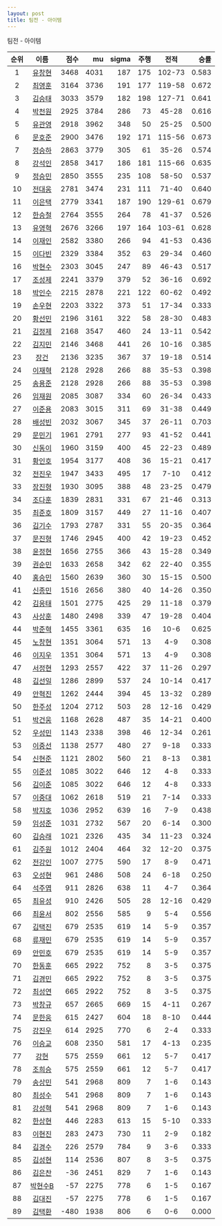 ```yaml
---
layout: post
title: 팀전 - 아이템
---
```


팀전 - 아이템

| 순위 | 이름 | 점수 | mu | sigma | 주행 | 전적 | 승률 |
|:---:|:---:|---:|---:|---:|---:|:---:|---:|
| 1 | [유창현](../yuchanghyeon) | 3468 | 4031 | 187 | 175 | 102-73 | 0.583 |
| 2 | [최영훈](../choiyeonghun) | 3164 | 3736 | 191 | 177 | 119-58 | 0.672 |
| 3 | [김승태](../gimseungtae) | 3033 | 3579 | 182 | 198 | 127-71 | 0.641 |
| 4 | [박천원](../bakcheonwon) | 2925 | 3784 | 286 | 73 | 45-28 | 0.616 |
| 5 | [유관영](../yugwanyeong) | 2918 | 3962 | 348 | 50 | 25-25 | 0.500 |
| 6 | [문호준](../munhojun) | 2900 | 3476 | 192 | 171 | 115-56 | 0.673 |
| 7 | [정승하](../jeongseungha) | 2863 | 3779 | 305 | 61 | 35-26 | 0.574 |
| 8 | [강석인](../gangseokin) | 2858 | 3417 | 186 | 181 | 115-66 | 0.635 |
| 9 | [정승민](../jeongseungmin) | 2850 | 3555 | 235 | 108 | 58-50 | 0.537 |
| 10 | [전대웅](../jeondaewoong) | 2781 | 3474 | 231 | 111 | 71-40 | 0.640 |
| 11 | [이은택](../ieuntaek) | 2779 | 3341 | 187 | 190 | 129-61 | 0.679 |
| 12 | [한승철](../hanseungcheol) | 2764 | 3555 | 264 | 78 | 41-37 | 0.526 |
| 13 | [유영혁](../yuyeonghyeok) | 2676 | 3266 | 197 | 164 | 103-61 | 0.628 |
| 14 | [이재인](../ijaein) | 2582 | 3380 | 266 | 94 | 41-53 | 0.436 |
| 15 | [이다빈](../idabin) | 2329 | 3384 | 352 | 63 | 29-34 | 0.460 |
| 16 | [박현수](../bakhyeonsu) | 2303 | 3045 | 247 | 89 | 46-43 | 0.517 |
| 17 | [조성제](../joseongje) | 2241 | 3379 | 379 | 52 | 36-16 | 0.692 |
| 18 | [박인수](../bakinsu) | 2215 | 2878 | 221 | 122 | 60-62 | 0.492 |
| 19 | [손우현](../sonuhyeon) | 2203 | 3322 | 373 | 51 | 17-34 | 0.333 |
| 20 | [황선민](../hwangseongmin) | 2196 | 3161 | 322 | 58 | 28-30 | 0.483 |
| 21 | [김정제](../gimjeongje) | 2168 | 3547 | 460 | 24 | 13-11 | 0.542 |
| 22 | [김지민](../gimjimin) | 2146 | 3468 | 441 | 26 | 10-16 | 0.385 |
| 23 | [장건](../janggeon) | 2136 | 3235 | 367 | 37 | 19-18 | 0.514 |
| 24 | [이재혁](../ijaehyeok) | 2128 | 2928 | 266 | 88 | 35-53 | 0.398 |
| 25 | [송용준](../songyongjun) | 2128 | 2928 | 266 | 88 | 35-53 | 0.398 |
| 26 | [임재원](../imjaewon) | 2085 | 3087 | 334 | 60 | 26-34 | 0.433 |
| 27 | [이준용](../ijunyong) | 2083 | 3015 | 311 | 69 | 31-38 | 0.449 |
| 28 | [배성빈](../baeseongbin) | 2032 | 3067 | 345 | 37 | 26-11 | 0.703 |
| 29 | [문민기](../munmingi) | 1961 | 2791 | 277 | 93 | 41-52 | 0.441 |
| 30 | [신동이](../shindongi) | 1960 | 3159 | 400 | 45 | 22-23 | 0.489 |
| 31 | [황인호](../hwanginho) | 1954 | 3177 | 408 | 36 | 15-21 | 0.417 |
| 32 | [전진우](../jeonjinwoo) | 1947 | 3433 | 495 | 17 | 7-10 | 0.412 |
| 33 | [장진형](../jangjinhyeong) | 1930 | 3095 | 388 | 48 | 23-25 | 0.479 |
| 34 | [조다훈](../jodahun) | 1839 | 2831 | 331 | 67 | 21-46 | 0.313 |
| 35 | [최준호](../choijunho) | 1809 | 3157 | 449 | 27 | 11-16 | 0.407 |
| 36 | [김기수](../gimgisu) | 1793 | 2787 | 331 | 55 | 20-35 | 0.364 |
| 37 | [문진형](../munjinhyeong) | 1746 | 2945 | 400 | 42 | 19-23 | 0.452 |
| 38 | [윤정현](../yunjeonghyeon) | 1656 | 2755 | 366 | 43 | 15-28 | 0.349 |
| 39 | [권순민](../gweonsoonmin) | 1633 | 2658 | 342 | 62 | 22-40 | 0.355 |
| 40 | [홍승민](../hongseungmin) | 1560 | 2639 | 360 | 30 | 15-15 | 0.500 |
| 41 | [신종민](../shinjongmin) | 1516 | 2656 | 380 | 40 | 14-26 | 0.350 |
| 42 | [김응태](../gimeungtae) | 1501 | 2775 | 425 | 29 | 11-18 | 0.379 |
| 43 | [사상훈](../sasanghun) | 1480 | 2498 | 339 | 47 | 19-28 | 0.404 |
| 44 | [박준혁](../bakjunhyeok) | 1455 | 3361 | 635 | 16 | 10-6 | 0.625 |
| 45 | [노창현](../nochanghyeon) | 1351 | 3064 | 571 | 13 | 4-9 | 0.308 |
| 46 | [이지우](../ijiu) | 1351 | 3064 | 571 | 13 | 4-9 | 0.308 |
| 47 | [서정현](../seojeonghyeon) | 1293 | 2557 | 422 | 37 | 11-26 | 0.297 |
| 48 | [김선일](../gimseonil) | 1286 | 2899 | 537 | 24 | 10-14 | 0.417 |
| 49 | [안혁진](../anhyeokjin) | 1262 | 2444 | 394 | 45 | 13-32 | 0.289 |
| 50 | [한주성](../hanjuseong) | 1204 | 2712 | 503 | 28 | 12-16 | 0.429 |
| 51 | [박건웅](../bakgeonung) | 1168 | 2628 | 487 | 35 | 14-21 | 0.400 |
| 52 | [우성민](../useongmin) | 1143 | 2338 | 398 | 46 | 12-34 | 0.261 |
| 53 | [이중선](../ijungseon) | 1138 | 2577 | 480 | 27 | 9-18 | 0.333 |
| 54 | [신현준](../shinhyeonjun) | 1121 | 2802 | 560 | 21 | 8-13 | 0.381 |
| 55 | [이준성](../ijunseong) | 1085 | 3022 | 646 | 12 | 4-8 | 0.333 |
| 56 | [김이준](../gimijun) | 1085 | 3022 | 646 | 12 | 4-8 | 0.333 |
| 57 | [이중대](../ijungdae) | 1062 | 2618 | 519 | 21 | 7-14 | 0.333 |
| 58 | [박지호](../bakjiho) | 1036 | 2952 | 639 | 16 | 7-9 | 0.438 |
| 59 | [임성준](../imseongjun) | 1031 | 2732 | 567 | 20 | 6-14 | 0.300 |
| 60 | [김승래](../gimseungrae) | 1021 | 2326 | 435 | 34 | 11-23 | 0.324 |
| 61 | [김주원](../gimjuwon) | 1012 | 2404 | 464 | 32 | 12-20 | 0.375 |
| 62 | [전강인](../jeongangin) | 1007 | 2775 | 590 | 17 | 8-9 | 0.471 |
| 63 | [오성현](../oseonghyeon) | 961 | 2486 | 508 | 24 | 6-18 | 0.250 |
| 64 | [석주엽](../seokjuyeob) | 911 | 2826 | 638 | 11 | 4-7 | 0.364 |
| 65 | [최유성](../choiyuseong) | 910 | 2426 | 505 | 28 | 12-16 | 0.429 |
| 66 | [최윤서](../choiyunseo) | 802 | 2556 | 585 | 9 | 5-4 | 0.556 |
| 67 | [김택진](../gimtaekjin) | 679 | 2535 | 619 | 14 | 5-9 | 0.357 |
| 68 | [류재민](../ryujaemin) | 679 | 2535 | 619 | 14 | 5-9 | 0.357 |
| 69 | [안민호](../anminho) | 679 | 2535 | 619 | 14 | 5-9 | 0.357 |
| 70 | [한동훈](../handonghun) | 665 | 2922 | 752 | 8 | 3-5 | 0.375 |
| 71 | [김경민](../gimgyeongmin) | 665 | 2922 | 752 | 8 | 3-5 | 0.375 |
| 72 | [최성연](../choiseongyeon) | 665 | 2922 | 752 | 8 | 3-5 | 0.375 |
| 73 | [박창규](../bakchanggyu) | 657 | 2665 | 669 | 15 | 4-11 | 0.267 |
| 74 | [문한웅](../munhanung) | 615 | 2427 | 604 | 18 | 8-10 | 0.444 |
| 75 | [강진우](../gangjinwu) | 614 | 2925 | 770 | 6 | 2-4 | 0.333 |
| 76 | [이승교](../iseunggyo) | 608 | 2350 | 581 | 17 | 4-13 | 0.235 |
| 77 | [강현](../ganghyeon) | 575 | 2559 | 661 | 12 | 5-7 | 0.417 |
| 78 | [조희승](../joheeseung) | 575 | 2559 | 661 | 12 | 5-7 | 0.417 |
| 79 | [송상민](../songsangmin) | 541 | 2968 | 809 | 7 | 1-6 | 0.143 |
| 80 | [최성수](../choiseongsu) | 541 | 2968 | 809 | 7 | 1-6 | 0.143 |
| 81 | [강성혁](../gangseonghyeok) | 541 | 2968 | 809 | 7 | 1-6 | 0.143 |
| 82 | [한상현](../hansanghyeon) | 446 | 2283 | 613 | 15 | 5-10 | 0.333 |
| 83 | [이현진](../ihyeonjin) | 283 | 2473 | 730 | 11 | 2-9 | 0.182 |
| 84 | [김경수](../gimgyeongsu) | 226 | 2579 | 784 | 9 | 3-6 | 0.333 |
| 85 | [김성현](../gimseonghyeon) | 114 | 2536 | 807 | 8 | 3-5 | 0.375 |
| 86 | [김은찬](../gimeunchan) | -36 | 2451 | 829 | 7 | 1-6 | 0.143 |
| 87 | [박현수B](../bakhyeonsu-b) | -57 | 2275 | 778 | 6 | 1-5 | 0.167 |
| 88 | [김대진](../gimdaejin) | -57 | 2275 | 778 | 6 | 1-5 | 0.167 |
| 89 | [김택환](../gimtaekhwan) | -480 | 1938 | 806 | 6 | 0-6 | 0.000 |
